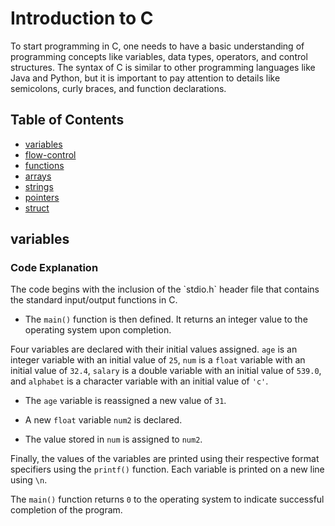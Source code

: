 <h1>Introduction to C</h1>

To start programming in C, one needs to have a basic understanding of programming concepts like variables, data types, operators, and control structures.
The syntax of C is similar to other programming languages like Java and Python, but it is important to pay attention to details like semicolons, curly braces, and function declarations.

## Table of Contents
- [variables](#variables)
- [flow-control](#flow-control)
- [functions](#functions)
- [arrays](#arrays)
- [strings](#strings)
- [pointers](#pointers)
- [struct](#struct)




## variables 
<h3>Code Explanation</h3>
The code begins with the inclusion of the `stdio.h` header file that contains the standard input/output functions in C.

- The `main()` function is then defined. It returns an integer value to the operating system upon completion.

Four variables are declared with their initial values assigned. `age` is an integer variable with an initial value of `25`, `num` is a `float` variable with an initial value of `32.4`, `salary` is a double variable with an initial value of `539.0`, and `alphabet` is a character variable with an initial value of `'c'`.

- The `age` variable is reassigned a new value of `31`.

- A new `float` variable `num2` is declared.

- The value stored in `num` is assigned to `num2`.

Finally, the values of the variables are printed using their respective format specifiers using the `printf()` function. Each variable is printed on a new line using `\n`.

The `main()` function returns `0` to the operating system to indicate successful completion of the program.
